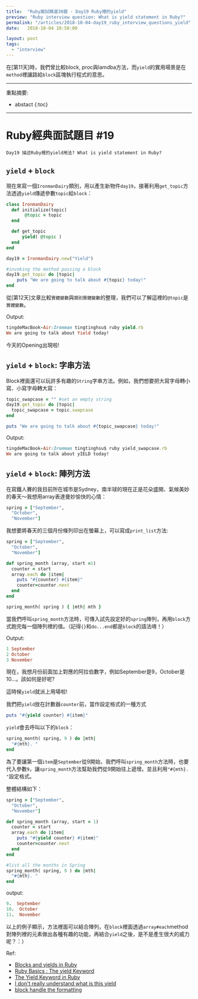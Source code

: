 ```yaml
---
title:  "Ruby面試精選30題 - Day19 Ruby裡的yield"
preview: "Ruby interview question: What is yield statement in Ruby?"
permalink: "/articles/2018-10-04-day19_ruby_interview_questions_yield"
date:   2018-10-04 10:58:00

layout: post
tags: 
  - "interview"
---
```


在[第11天]時，我們曾比較block, proc與lamdba方法，而`yield`的實用場景是在`method`裡讓路給`block`區塊執行程式的意思。
<!-- more -->

---

重點摘要:
* abstact
{:toc}

---

# Ruby經典面試題目 #19

`Day19 描述Ruby裡的yield用法? What is yield statement in Ruby?`

## `yield` + `block`

現在來寫一個`IronmanDairy`類別，用以產生新物件`day19`，接著利用`get_topic`方法透過`yield`傳遞參數`topic`給`block`：

```ruby
class IronmanDairy
  def initialize(topic)
       @topic = topic
  end

  def get_topic
      yield( @topic )
  end
end

day19 = IronmanDairy.new("Yield")

#invoking the method passing a block
day19.get_topic do |topic|
    puts "We are going to talk about #{topic} today!"
end
```

從[第12天]文章比較`實體變數`與`類別實體變數`的整理，我們可以了解這裡的`@topic`是`實體變數`。

Output:

```ruby
tingdeMacBook-Air:Ironman tingtinghsu$ ruby yield.rb
We are going to talk about Yield today!
```

今天的Opening出現啦!

## `yield` + `block`: 字串方法

Block裡面還可以玩許多有趣的`String`字串方法。例如，我們想要把大寫字母轉小寫、小寫字母轉大寫：

```ruby
topic_swapcase = "" #set an empty string
day19.get_topic do |topic|
  topic_swapcase = topic.swapcase
end

puts "We are going to talk about #{topic_swapcase} today!"
```

Output:

```ruby
tingdeMacBook-Air:Ironman tingtinghsu$ ruby yield_swapcase.rb
We are going to talk about yIELD today!
```

## `yield` + `block`: 陣列方法

在寫鐵人賽的我目前所在城市是Sydney，南半球的現在正是花朵盛開、氣候美妙的春天～我想用array表達曼妙愉快的心情：

```ruby
spring = ["September",
  "October",
  "November"]
```

我想要將春天的三個月份條列印出在螢幕上，可以寫成`print_list`方法:

```ruby
spring = ["September",
  "October",
  "November"]

def spring_month (array, start =1)
  counter = start
  array.each do |item|
    puts "#{counter} #{item}"
    counter=counter.next
  end
end

spring_month( spring ) { |mth| mth }
```

當我們呼叫`spring_month`方法時，可傳入試先設定好的`spring`陣列，再用`block`方式跑完每一個陣列裡的值。（記得`{}`和`do...end`都是`block`的語法唷！）

Output:

```ruby
1 September
2 October
3 November
```

現在，我想月份前面加上對應的阿拉伯數字，例如September是9，October是10...。該如何是好呢?

這時候`yield`就派上用場啦!

我們把`yield`放在計數器`counter`前，當作設定格式的一種方式

```ruby
puts "#{yield counter} #{item}"
```

`yield`會去呼叫以下的`block`：

```ruby
spring_month( spring, 9 ) do |mth|
  "#{mth}. "
end
```

為了要讓第一個`item`是`September`從9開始，我們呼叫`spring_month`方法時，也要代入參數`9`，讓`spring_month`方法幫助我們從9開始往上遞增。並且利用`"#{mth}. "`設定格式。

整體結構如下：

```ruby
spring = ["September",
  "October",
  "November"]

def spring_month (array, start = 1)
  counter = start
  array.each do |item|
    puts "#{yield counter} #{item}"
    counter=counter.next
  end
end

#list all the months in Spring
spring_month( spring, 9 ) do |mth|
  "#{mth}. "
end
```

output:

```ruby
9.  September
10.  October
11.  November
```

以上的例子顯示，方法裡面可以結合陣列，在`block`裡面透過`array#each`method對陣列裡的元素做出各種有趣的功能，再結合`yield`之後，是不是產生很大的威力呢？：）

Ref:

* [Blocks and yields in Ruby](https://stackoverflow.com/questions/3066703/blocks-and-yields-in-ruby)
* [Ruby Basics : The yield Keyword](https://rubyplus.com/articles/4801-Ruby-Basics-The-yield-Keyword)
* [The Yield Keyword in Ruby](https://medium.com/@farsi_mehdi/the-yield-keyword-603a850b8921)
* [I don't really understand what is this yield](https://www.codecademy.com/en/forum_questions/51c72e759c4e9d410501df42)
* [block handle the formatting](http://labs.codecademy.com/BJrB#:workspace)

